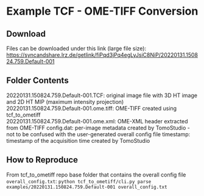 # Example TCF - OME-TIFF Conversion

## Download
Files can be downloaded under this link (large file size): https://syncandshare.lrz.de/getlink/fiPqd3jPq4egLyJsiC8NiP/20220131.150824.759.Default-001   

## Folder Contents
20220131.150824.759.Default-001.TCF: original image file with 3D HT image and 2D HT MIP (maximum intensity projection)   
20220131.150824.759.Default-001.ome.tiff: OME-TIFF created using tcf_to_ometiff   
20220131.150824.759.Default-001.ome.xml: OME-XML header extracted from OME-TIFF
config.dat: per-image metadata created by TomoStudio - not to be confused with the user-generated overall config file
timestamp: timestamp of the acquisition time created by TomoStudio

## How to Reproduce
From tcf\_to\_ometiff repo base folder that contains the overall config file `overall_config.txt`:
`python tcf_to_ometiff/cli.py parse examples/20220131.150824.759.Default-001 overall_config.txt`
